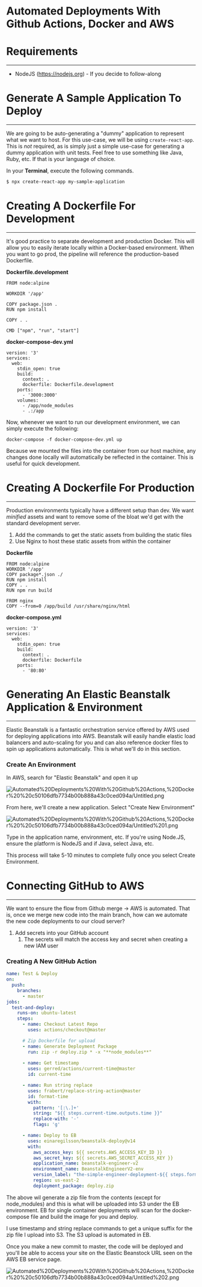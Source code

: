 # Automated Deployments With Github Actions, Docker and AWS

# Requirements

---

- NodeJS (https://nodejs.org) - If you decide to follow-along

# Generate A Sample Application To Deploy

---

We are going to be auto-generating a "dummy" application to represent what we want to host. For this use-case, we will be using `create-react-app`. This is *not* required, as is simply just a simple use-case for generating a dummy application with unit tests. Feel free to use something like Java, Ruby, etc. If that is your language of choice. 

In your **Terminal**, execute the following commands. 

```bash
$ npx create-react-app my-sample-application
```

# Creating A Dockerfile For Development

---

It's good practice to separate development and production Docker. This will allow you to easily iterate locally within a Docker-based environment. When you want to go prod, the pipeline will reference the production-based Dockerfile. 

**Dockerfile.development**

```docker
FROM node:alpine

WORKDIR '/app'

COPY package.json .
RUN npm install

COPY . .

CMD ["npm", "run", "start"]
```

**docker-compose-dev.yml**

```docker
version: '3'
services:
  web:
    stdin_open: true
    build:
      context: .
      dockerfile: Dockerfile.development
    ports:
      - '3000:3000'
    volumes:
      - /app/node_modules
      - .:/app
```

Now, whenever we want to run our development environment, we can simply execute the following:

`docker-compose -f docker-compose-dev.yml up`

Because we mounted the files into the container from our host machine, any changes done locally will automatically be reflected in the container.  This is useful for quick development. 

# Creating A Dockerfile For Production

---

Production environments typically have a different setup than dev. We want *minified* assets and want to remove some of the bloat we'd get with the standard development server. 

1. Add the commands to get the static assets from building the static files
2. Use Nginx to host these static assets from within the container

**Dockerfile**

```docker
FROM node:alpine
WORKDIR '/app'
COPY package*.json ./
RUN npm install
COPY . .
RUN npm run build

FROM nginx
COPY --from=0 /app/build /usr/share/nginx/html
```

**docker-compose.yml**

```docker
version: '3'
services:
  web:
    stdin_open: true
    build:
      context: .
      dockerfile: Dockerfile
    ports:
      - '80:80'
```

# Generating An Elastic Beanstalk Application & Environment

---

Elastic Beanstalk is a fantastic orchestration service offered by AWS used for deploying applications into AWS. Beanstalk will easily handle elastic load balancers and auto-scaling for you and can also reference docker files to spin up applications automatically. This is what we'll do in this section. 

### Create An Environment

In AWS, search for "Elastic Beanstalk" and open it up

![Automated%20Deployments%20With%20Github%20Actions,%20Docker%20%20c50106dfb7734b00b888a43c0ced094a/Untitled.png](Automated%20Deployments%20With%20Github%20Actions,%20Docker%20%20c50106dfb7734b00b888a43c0ced094a/Untitled.png)

From here, we'll create a new application.  Select "Create New Environment"

![Automated%20Deployments%20With%20Github%20Actions,%20Docker%20%20c50106dfb7734b00b888a43c0ced094a/Untitled%201.png](Automated%20Deployments%20With%20Github%20Actions,%20Docker%20%20c50106dfb7734b00b888a43c0ced094a/Untitled%201.png)

Type in the application name, environment, etc. If you're using Node.JS, ensure the platform is NodeJS and if Java, select Java, etc. 

This process will take 5-10 minutes to complete fully once you select Create Environment. 

# Connecting GitHub to AWS

---

We want to ensure the flow from Github merge → AWS is automated. That is, once we merge new code into the main branch, how can we automate the new code deployments to our cloud server? 

1. Add secrets into your GitHub account 
    1. The secrets will match the access key and secret when creating a new IAM user

### Creating A New GitHub Action

```yaml
name: Test & Deploy
on:
  push:
    branches:
      - master
jobs:
  test-and-deploy:
    runs-on: ubuntu-latest
    steps:
      - name: Checkout Latest Repo
        uses: actions/checkout@master

      # Zip Dockerfile for upload
      - name: Generate Deployment Package
        run: zip -r deploy.zip * -x "**node_modules**"
        
      - name: Get timestamp
        uses: gerred/actions/current-time@master
        id: current-time

      - name: Run string replace
        uses: frabert/replace-string-action@master
        id: format-time
        with:
          pattern: '[:\.]+'
          string: "${{ steps.current-time.outputs.time }}"
          replace-with: '-'
          flags: 'g'

      - name: Deploy to EB
        uses: einaregilsson/beanstalk-deploy@v14
        with:
          aws_access_key: ${{ secrets.AWS_ACCESS_KEY_ID }}
          aws_secret_key: ${{ secrets.AWS_SECRET_ACCESS_KEY }}
          application_name: beanstalk-engineer-v2
          environment_name: BeanstalkEngineerV2-env
          version_label: "the-simple-engineer-deployment-${{ steps.format-time.outputs.replaced }}"
          region: us-east-2
          deployment_package: deploy.zip
```

The above wil generate a zip file from the contents (except for node_modules) and this is what will be uploaded into S3 under the EB environment. EB for single container deployments will scan for the docker-compose file and build the image for you and deploy. 

I use timestamp and string replace commands to get a unique suffix for the zip file I upload into S3. The S3 upload is automated in EB. 

Once you make a new commit to master, the code will be deployed and you'll be able to access your site on the Elastic Beanstock URL seen on the AWS EB service page. 

![Automated%20Deployments%20With%20Github%20Actions,%20Docker%20%20c50106dfb7734b00b888a43c0ced094a/Untitled%202.png](Automated%20Deployments%20With%20Github%20Actions,%20Docker%20%20c50106dfb7734b00b888a43c0ced094a/Untitled%202.png)